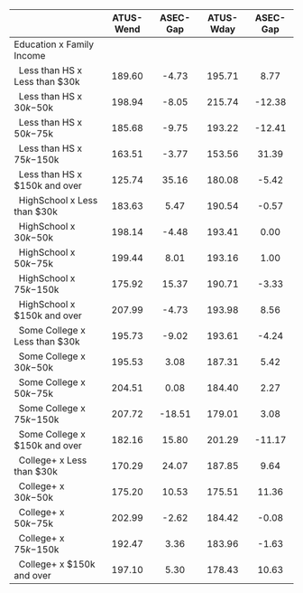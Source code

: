 
|                      |    ATUS-Wend |     ASEC-Gap |    ATUS-Wday |     ASEC-Gap |
| -------------------- | :----------: | :----------: | :----------: | :----------: |
| Education x Family Income |              |              |              |              |
| &nbsp;&nbsp;Less than HS x Less than $30k |       189.60 |        -4.73 |       195.71 |         8.77 |
| &nbsp;&nbsp;Less than HS x $30k-$50k |       198.94 |        -8.05 |       215.74 |       -12.38 |
| &nbsp;&nbsp;Less than HS x $50k-$75k |       185.68 |        -9.75 |       193.22 |       -12.41 |
| &nbsp;&nbsp;Less than HS x $75k-$150k |       163.51 |        -3.77 |       153.56 |        31.39 |
| &nbsp;&nbsp;Less than HS x $150k and over |       125.74 |        35.16 |       180.08 |        -5.42 |
| &nbsp;&nbsp;HighSchool x Less than $30k |       183.63 |         5.47 |       190.54 |        -0.57 |
| &nbsp;&nbsp;HighSchool x $30k-$50k |       198.14 |        -4.48 |       193.41 |         0.00 |
| &nbsp;&nbsp;HighSchool x $50k-$75k |       199.44 |         8.01 |       193.16 |         1.00 |
| &nbsp;&nbsp;HighSchool x $75k-$150k |       175.92 |        15.37 |       190.71 |        -3.33 |
| &nbsp;&nbsp;HighSchool x $150k and over |       207.99 |        -4.73 |       193.98 |         8.56 |
| &nbsp;&nbsp;Some College x Less than $30k |       195.73 |        -9.02 |       193.61 |        -4.24 |
| &nbsp;&nbsp;Some College x $30k-$50k |       195.53 |         3.08 |       187.31 |         5.42 |
| &nbsp;&nbsp;Some College x $50k-$75k |       204.51 |         0.08 |       184.40 |         2.27 |
| &nbsp;&nbsp;Some College x $75k-$150k |       207.72 |       -18.51 |       179.01 |         3.08 |
| &nbsp;&nbsp;Some College x $150k and over |       182.16 |        15.80 |       201.29 |       -11.17 |
| &nbsp;&nbsp;College+ x Less than $30k |       170.29 |        24.07 |       187.85 |         9.64 |
| &nbsp;&nbsp;College+ x $30k-$50k |       175.20 |        10.53 |       175.51 |        11.36 |
| &nbsp;&nbsp;College+ x $50k-$75k |       202.99 |        -2.62 |       184.42 |        -0.08 |
| &nbsp;&nbsp;College+ x $75k-$150k |       192.47 |         3.36 |       183.96 |        -1.63 |
| &nbsp;&nbsp;College+ x $150k and over |       197.10 |         5.30 |       178.43 |        10.63 |

